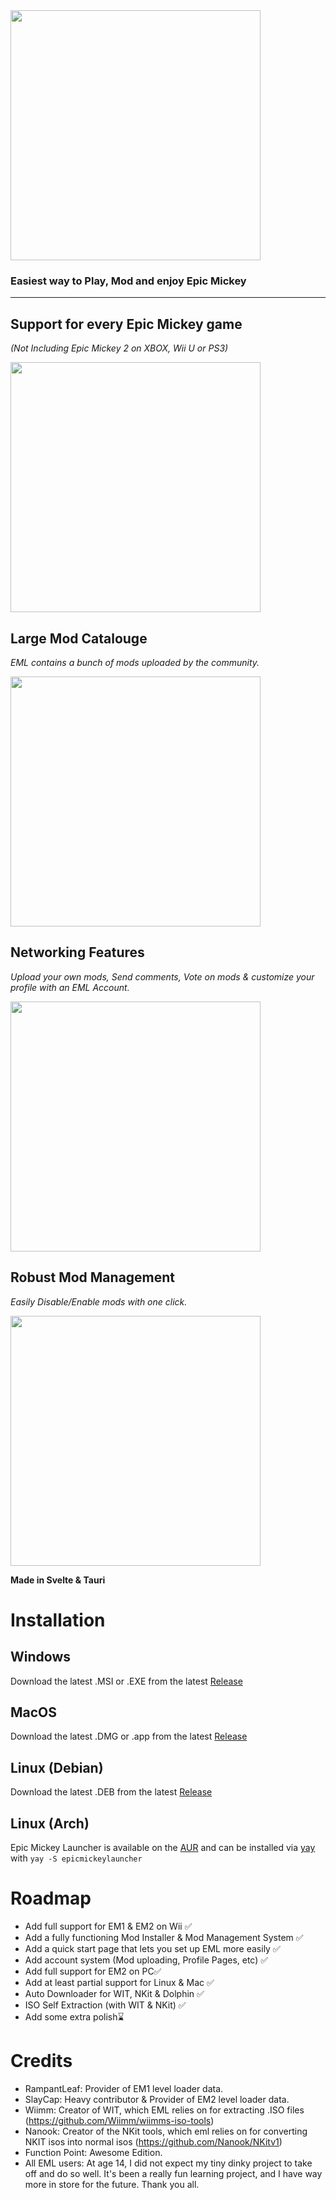 <img src="https://kalsvik.no/res/eml.svg" width="400">

### Easiest way to Play, Mod and enjoy Epic Mickey
___

## Support for every Epic Mickey game

*(Not Including Epic Mickey 2 on XBOX, Wii U or PS3)*

<img src="https://github.com/KjubDusJub/Epic-Mickey-Launcher/assets/57041363/26a049cb-ff50-4052-89cc-013a87158153" width="400">

## Large Mod Catalouge

*EML contains a bunch of mods uploaded by the community.*

<img src="https://eml.kalsvik.no/modmarket.png" width="400">

## Networking Features

*Upload your own mods, Send comments, Vote on mods & customize your profile with an EML Account.*

<img src="https://eml.kalsvik.no/profilepage.png" width="400">

## Robust Mod Management

*Easily Disable/Enable mods with one click.*

<img src="https://eml.kalsvik.no/modmanagement.png" width="400">

**Made in Svelte & Tauri**

# Installation

## Windows
Download the latest .MSI or .EXE from the latest [Release](https://github.com/KjubDusJub/Epic-Mickey-Launcher/releases)

## MacOS
Download the latest .DMG or .app from the latest [Release](https://github.com/KjubDusJub/Epic-Mickey-Launcher/releases)

## Linux (Debian)
Download the latest .DEB from the latest [Release](https://github.com/KjubDusJub/Epic-Mickey-Launcher/releases)

## Linux (Arch)
Epic Mickey Launcher is available on the [AUR](https://aur.archlinux.org/packages/epicmickeylauncher) and can be installed via [yay](https://github.com/Jguer/yay) with ```yay -S epicmickeylauncher```

# Roadmap

- Add full support for EM1 & EM2 on Wii ✅
- Add a fully functioning Mod Installer & Mod Management System ✅
- Add a quick start page that lets you set up EML more easily ✅
- Add account system (Mod uploading, Profile Pages, etc) ✅
- Add full support for EM2 on PC✅
- Add at least partial support for Linux & Mac ✅
- Auto Downloader for WIT, NKit & Dolphin ✅
- ISO Self Extraction (with WIT & NKit) ✅
- Add some extra polish⌛
  
# Credits
- RampantLeaf: Provider of EM1 level loader data.
- SlayCap: Heavy contributor & Provider of EM2 level loader data.
- Wiimm: Creator of WIT, which EML relies on for extracting .ISO files (https://github.com/Wiimm/wiimms-iso-tools)
- Nanook: Creator of the NKit tools, which eml relies on for converting NKIT isos into normal isos (https://github.com/Nanook/NKitv1)
- Function Point: Awesome Edition.
- All EML users: At age 14, I did not expect my tiny dinky project to take off and do so well. It's been a really fun learning project, and I have way more in store for the future. Thank you all. 
